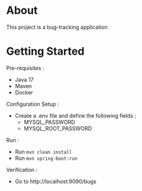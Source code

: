 # About

This project is a bug-tracking application


# Getting Started


Pre-requisites :
* Java 17
* Maven
* Docker


Configuration Setup :
* Create a .env file and define the following fields :
    * MYSQL_PASSWORD
    * MYSQL_ROOT_PASSWORD


Run :
* Run `mvn clean install`
* Run `mvn spring-boot:run`


Verification :
* Go to http://localhost:9090/bugs
